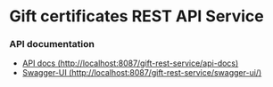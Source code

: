 # Gift certificates REST API Service

### API documentation
* [API docs (http://localhost:8087/gift-rest-service/api-docs)](http://localhost:8088/gift-rest-service/api-docs)
* [Swagger-UI (http://localhost:8087/gift-rest-service/swagger-ui/)](http://localhost:8088/gift-rest-service/swagger-ui/)
